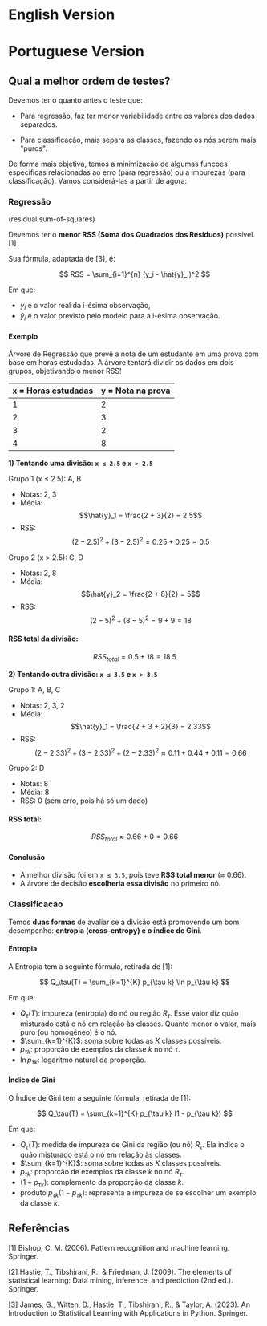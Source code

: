 # English Version

# Portuguese Version

## Qual a melhor ordem de testes?

Devemos ter o quanto antes o teste que:
- Para regressão, faz ter menor variabilidade entre os valores dos dados separados.
  
- Para classificação, mais separa as classes, fazendo os nós serem mais "puros".

De forma mais objetiva, temos a minimizacão de algumas funcoes específicas relacionadas ao erro (para regressão) ou a impurezas (para classificação). Vamos considerá-las a partir de agora:

### Regressão
(residual sum-of-squares)

Devemos ter o **menor RSS (Soma dos Quadrados dos Resíduos)** possível.[1] 

Sua fórmula, adaptada de [3], é:

$$
RSS = \sum_{i=1}^{n} (y_i - \hat{y}_i)^2
$$

Em que:  
- $y_i$ é o valor real da i-ésima observação,  
- $\hat{y}_i$ é o valor previsto pelo modelo para a i-ésima observação.

#### Exemplo

Árvore de Regressão que prevê a nota de um estudante em uma prova com base em horas estudadas. A árvore tentará dividir os dados em dois grupos, objetivando o menor RSS!

| x = Horas estudadas | y = Nota na prova |
|---------------------|-------------------|
| 1                   | 2                 |
| 2                   | 3                 |
| 3                   | 2                 |
| 4                   | 8                 |


**1) Tentando uma divisão: `x ≤ 2.5` e `x > 2.5`**

Grupo 1 (x ≤ 2.5): A, B  
- Notas: 2, 3  
- Média: 
  $$\hat{y}_1 = \frac{2 + 3}{2} = 2.5$$
- RSS: 
  $$(2 - 2.5)^2 + (3 - 2.5)^2 = 0.25 + 0.25 = 0.5$$

Grupo 2 (x > 2.5): C, D 
- Notas: 2, 8  
- Média: 
  $$\hat{y}_2 = \frac{2 + 8}{2} = 5$$
- RSS:
  $$(2 - 5)^2 + (8 - 5)^2 = 9 + 9 = 18$$

#### RSS total da divisão:
$$RSS_{total} = 0.5 + 18 = 18.5$$


**2) Tentando outra divisão: `x ≤ 3.5` e `x > 3.5`**

Grupo 1: A, B, C  
- Notas: 2, 3, 2  
- Média: 
  $$\hat{y}_1 = \frac{2 + 3 + 2}{3} = 2.33$$
- RSS:
  $$(2 - 2.33)^2 + (3 - 2.33)^2 + (2 - 2.33)^2 \approx 0.11 + 0.44 + 0.11 = 0.66$$

Grupo 2: D  
- Notas: 8  
- Média: 8  
- RSS: 0 (sem erro, pois há só um dado)

#### RSS total:
$$RSS_{total} \approx 0.66 + 0 = 0.66$$

#### Conclusão

- A melhor divisão foi em `x ≤ 3.5`, pois teve **RSS total menor** (≈ 0.66).
- A árvore de decisão **escolheria essa divisão** no primeiro nó.


### Classificacao
Temos **duas formas** de avaliar se a divisão está promovendo um bom desempenho: **entropia (cross-entropy) e o índice de Gini**.

#### Entropia

A Entropia tem a seguinte fórmula, retirada de [1]:

$$
Q_\tau(T) = \sum_{k=1}^{K} p_{\tau k} \ln p_{\tau k}
$$

Em que:
- $Q_\tau(T)$: impureza (entropia) do nó ou região $R_\tau$. Esse valor diz quão misturado está o nó em relação às classes.
Quanto menor o valor, mais puro (ou homogêneo) é o nó.
- $\sum_{k=1}^{K}$: soma sobre todas as $K$ classes possíveis.
- $p_{\tau k}$: proporção de exemplos da classe $k$ no nó $\tau$.
- $\ln p_{\tau k}$: logaritmo natural da proporção. 

#### Índice de Gini

O Índice de Gini tem a seguinte fórmula, retirada de [1]:

$$
Q_\tau(T) = \sum_{k=1}^{K} p_{\tau k} (1 - p_{\tau k})
$$

Em que:
- $Q_\tau(T)$: medida de impureza de Gini da região (ou nó) $R_\tau$. Ela indica o quão misturado está o nó em relação às classes.
- $\sum_{k=1}^{K}$: soma sobre todas as $K$ classes possíveis.
- $p_{\tau k}$: proporção de exemplos da classe $k$ no nó $R_\tau$.
- $(1 - p_{\tau k})$: complemento da proporção da classe $k$.
- produto $p_{\tau k}(1 - p_{\tau k})$: representa a impureza de se escolher um exemplo da classe $k$.

## Referências
[1] Bishop, C. M. (2006). Pattern recognition and machine learning. Springer.

[2] Hastie, T., Tibshirani, R., & Friedman, J. (2009). The elements of statistical learning: Data mining, inference, and prediction (2nd ed.). Springer.

[3] James, G., Witten, D., Hastie, T., Tibshirani, R., & Taylor, A. (2023). An Introduction to Statistical Learning with Applications in Python. Springer.
